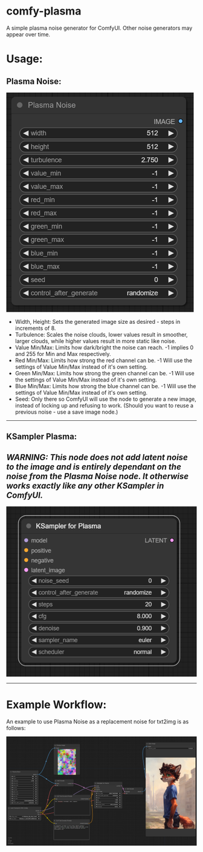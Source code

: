 # comfy-plasma
A simple plasma noise generator for ComfyUI. Other noise generators may appear over time.

# Usage:
## Plasma Noise:
![Example](images/plasma_node.png)

* Width, Height: Sets the generated image size as desired - steps in increments of 8.
* Turbulence: Scales the noise clouds, lower values result in smoother, larger clouds, while higher values result in more static like noise.
* Value Min/Max: Limits how dark/bright the noise can reach. -1 implies 0 and 255 for Min and Max respectively.
* Red Min/Max: Limits how strong the red channel can be. -1 Will use the settings of Value Min/Max instead of it's own setting.
* Green Min/Max: Limits how strong the green channel can be. -1 Will use the settings of Value Min/Max instead of it's own setting.
* Blue Min/Max: Limits how strong the blue channel can be. -1 Will use the settings of Value Min/Max instead of it's own setting.
* Seed: Only there so ComfyUI will use the node to generate a new image, instead of locking up and refusing to work. (Should you want to reuse a previous noise - use a save image node.)

____
## KSampler Plasma:
## ***WARNING: This node does not add latent noise to the image and is entirely dependant on the noise from the Plasma Noise node. It otherwise works exactly like any other KSampler in ComfyUI.***

![Example](images/ksampler_node.png)
____
# Example Workflow:
An example to use Plasma Noise as a replacement noise for txt2img is as follows:

![How to use it](images/example.png)